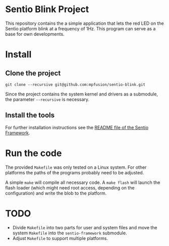 Sentio Blink Project
====================

This repository contains the a simple application that lets the red LED on the
Sentio platform blink at a frequency of 1Hz. This program can serve as a base
for own developments.


Install
=======

Clone the project
-----------------

    git clone --recursive git@github.com:mpfusion/sentio-blink.git

Since the project contains the system kernel and drivers as a submodule, the
parameter `--recursive` is necessary.


Install the tools
-----------------

For further installation instructions see the [README file of the Sentio
Framework](https://github.com/mpfusion/sentio-framework/blob/master/README.md).


Run the code
============

The provided `Makefile` was only tested on a Linux system. For other platforms
the paths of the programs probably need to be adjusted.

A simple `make` will compile all necessary code. A `make flash` will launch
the flash loader (which might need root access, depending on the
configuration) and write the blob to the platform.


TODO
====

- Divide `Makefile` into two parts for user and system files and move the
  system `Makefile` into the `sentio-framework` submodule.
- Adjust `Makefile` to support multiple platforms.

<!-- vim:fdm=marker:sw=4:ts=4:et
-->
